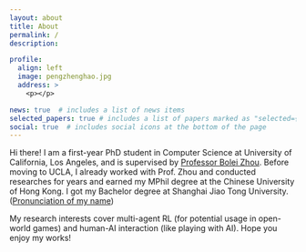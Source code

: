 ```yaml
---
layout: about
title: About
permalink: /
description: 

profile:
  align: left
  image: pengzhenghao.jpg
  address: >
    <p></p>

news: true  # includes a list of news items
selected_papers: true # includes a list of papers marked as "selected={true}"
social: true  # includes social icons at the bottom of the page
---
```


Hi there! I am a first-year PhD student in Computer Science at University of California, Los Angeles, and is supervised by [Professor Bolei Zhou](https://boleizhou.github.io).
Before moving to UCLA, I already worked with Prof. Zhou and conducted researches for years and earned my MPhil degree at the Chinese University of Hong Kong. I got my Bachelor degree at Shanghai Jiao Tong University. ([Pronunciation of my name](pronunciation))


My research interests cover multi-agent RL (for potential usage in open-world games) and human-AI interaction (like playing with AI). 
Hope you enjoy my works!

